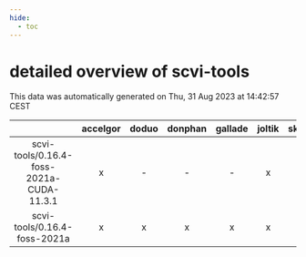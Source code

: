 ```yaml
---
hide:
  - toc
---
```


detailed overview of scvi-tools
===============================


This data was automatically generated on Thu, 31 Aug 2023 at 14:42:57 CEST  

| |accelgor|doduo|donphan|gallade|joltik|skitty|swalot|victini|
| :---: | :---: | :---: | :---: | :---: | :---: | :---: | :---: | :---: |
|scvi-tools/0.16.4-foss-2021a-CUDA-11.3.1|x|-|-|-|x|-|-|-|
|scvi-tools/0.16.4-foss-2021a|x|x|x|x|x|x|x|x|
